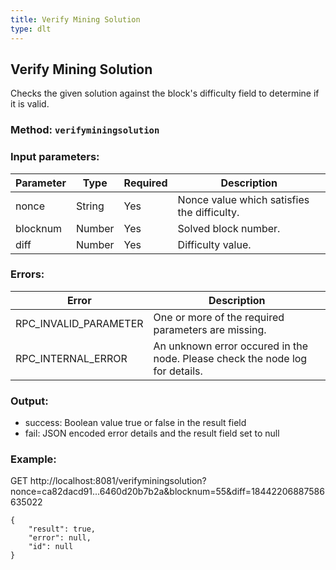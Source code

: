 ```yaml
---
title: Verify Mining Solution
type: dlt
---
```

## Verify Mining Solution
Checks the given solution against the block's difficulty field to determine if it is valid.

### Method: `verifyminingsolution`
### Input parameters:
| Parameter | Type | Required | Description |
| --- | --- | --- | --- |
| nonce | String | Yes | Nonce value which satisfies the difficulty. |
| blocknum | Number | Yes | Solved block number. |
| diff | Number | Yes | Difficulty value. |

### Errors:
| Error | Description |
| --- | --- |
| RPC_INVALID_PARAMETER | One or more of the required parameters are missing. |
| RPC_INTERNAL_ERROR | An unknown error occured in the node. Please check the node log for details. |


### Output:
- success: Boolean value true or false in the result field
- fail: JSON encoded error details and the result field set to null

### Example:
GET http://localhost:8081/verifyminingsolution?nonce=ca82dacd91...6460d20b7b2a&blocknum=55&diff=18442206887586635022
```
{
    "result": true,
    "error": null,
    "id": null
}
```
